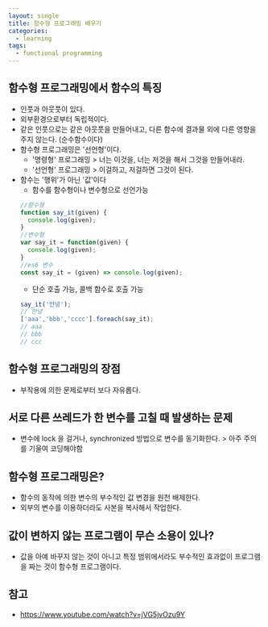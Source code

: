 ```yaml
---
layout: single
title: 함수형 프로그래밍 배우기
categories: 
  - learning
tags: 
  - functional programming
---
```


## 함수형 프로그래밍에서 함수의 특징
- 인풋과 아웃풋이 있다.
- 외부환경으로부터 독립적이다.
- 같은 인풋으로는 같은 아웃풋을 만들어내고, 다른 함수에 결과물 외에 다른 영향을 주지 않는다. (순수함수이다)
- 함수형 프로그래밍은 '선언형'이다.
  - '명령형' 프로그래밍 > 너는 이것을, 너는 저것을 해서 그것을 만들어내라.
  - '선언형' 프로그래밍 > 이걸하고, 저걸하면 그것이 된다.
- 함수는 '행위'가 아닌 '값'이다
  - 함수를 함수형이나 변수형으로 선언가능
  ```javascript
  //함수형
  function say_it(given) {
    console.log(given);
  }
  //변수형
  var say_it = function(given) {
    console.log(given);
  }
  //es6 변수
  const say_it = (given) => console.log(given);
  ```
  - 단순 호출 가능, 콜백 함수로 호출 가능
  ```javascript
  say_it('안녕');
  // 안녕
  ['aaa','bbb','cccc'].foreach(say_it);
  // aaa
  // bbb
  // ccc
  ```

## 함수형 프로그래밍의 장점
- 부작용에 의한 문제로부터 보다 자유롭다.

## 서로 다른 쓰레드가 한 변수를 고칠 때 발생하는 문제
- 변수에 lock 을 걸거나, synchronized 방법으로 변수를 동기화한다. > 아주 주의를 기울여 코딩해야함

## 함수형 프로그래밍은?
- 함수의 동작에 의한 변수의 부수적인 값 변경을 원천 배제한다.
- 외부의 변수를 이용하더라도 사본을 복사해서 작업한다.

## 값이 변하지 않는 프로그램이 무슨 소용이 있나?
- 값을 아예 바꾸지 않는 것이 아니고 특정 범위에서라도 부수적인 효과없이 프로그램을 짜는 것이 함수형 프로그램이다.

## 

## 참고
- https://www.youtube.com/watch?v=jVG5jvOzu9Y